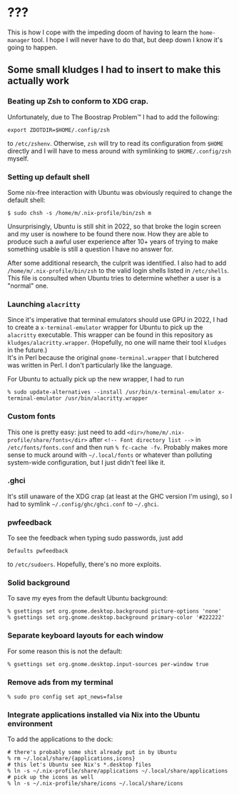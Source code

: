 # ???

This is how I cope with the impeding doom of having to learn the `home-manager` tool.
I hope I will never have to do that, but deep down I know it's going to happen.

## Some small kludges I had to insert to make this actually work

### Beating up Zsh to conform to XDG crap.

Unfortunately, due to The Boostrap Problem™ I had to add the following:

```
export ZDOTDIR=$HOME/.config/zsh
```

to `/etc/zshenv`. Otherwise, `zsh` will try to read its configuration from `$HOME` directly
and I will have to mess around with symlinking to `$HOME/.config/zsh` myself.

### Setting up default shell

Some nix-free interaction with Ubuntu was obviously required to change the default shell:

```
$ sudo chsh -s /home/m/.nix-profile/bin/zsh m
```

Unsurprisingly, Ubuntu is still shit in 2022, so that broke the login screen and my user is nowhere to
be found there now. How they are able to produce such a awful user experience after 10+ years of trying
to make something usable is still a question I have no answer for.

After some additional research, the culprit was identified. I also had to add `/home/m/.nix-profile/bin/zsh`
to the valid login shells listed in `/etc/shells`. This file is consulted when Ubuntu tries to determine
whether a user is a "normal" one.

### Launching `alacritty`

Since it's imperative that terminal emulators should use GPU in 2022, I had to
create a `x-terminal-emulator` wrapper for Ubuntu to pick up the `alacritty` executable.
This wrapper can be found in this repository as `kludges/alacritty.wrapper`. (Hopefully, no one will
name their tool `kludges` in the future.)  
It's in Perl because the original `gnome-terminal.wrapper` that I butchered was written in Perl.
I don't particularly like the language.

For Ubuntu to actually pick up the new wrapper, I had to run

```
% sudo update-alternatives --install /usr/bin/x-terminal-emulator x-terminal-emulator /usr/bin/alacritty.wrapper
```

### Custom fonts

This one is pretty easy: just need to add `<dir>/home/m/.nix-profile/share/fonts</dir>` after
`<!-- Font directory list -->` in `/etc/fonts/fonts.conf` and then run `% fc-cache -fv`. Probably makes more
sense to muck around with `~/.local/fonts` or whatever than polluting system-wide configuration, but
I just didn't feel like it.

### .ghci

It's still unaware of the XDG crap (at least at the GHC version I'm using), so I had to symlink
`~/.config/ghc/ghci.conf` to `~/.ghci`.

### pwfeedback

To see the feedback when typing sudo passwords, just add

```
Defaults pwfeedback
```

to `/etc/sudoers`. Hopefully, there's no more exploits.

### Solid background

To save my eyes from the default Ubuntu background:

```
% gsettings set org.gnome.desktop.background picture-options 'none'
% gsettings set org.gnome.desktop.background primary-color '#222222'
```

### Separate keyboard layouts for each window

For some reason this is not the default:

```
% gsettings set org.gnome.desktop.input-sources per-window true
```

### Remove ads from my terminal

```
% sudo pro config set apt_news=false
```

### Integrate applications installed via Nix into the Ubuntu environment

To add the applications to the dock:

```
# there's probably some shit already put in by Ubuntu
% rm ~/.local/share/{applications,icons}
# this let's Ubuntu see Nix's *.desktop files
% ln -s ~/.nix-profile/share/applications ~/.local/share/applications
# pick up the icons as well
% ln -s ~/.nix-profile/share/icons ~/.local/share/icons
```

